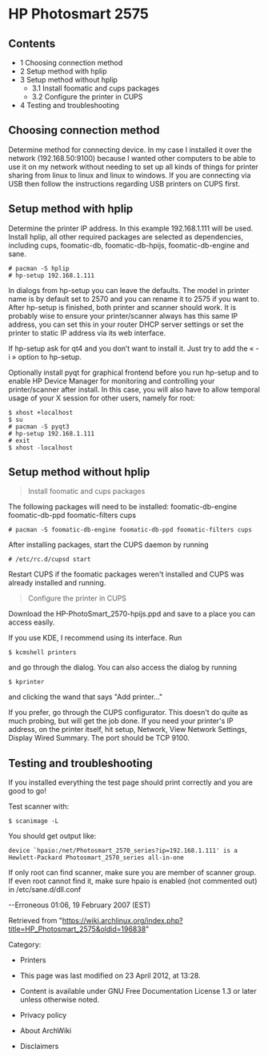 HP Photosmart 2575
==================

  

Contents
--------

-   1 Choosing connection method
-   2 Setup method with hplip
-   3 Setup method without hplip
    -   3.1 Install foomatic and cups packages
    -   3.2 Configure the printer in CUPS
-   4 Testing and troubleshooting

Choosing connection method
--------------------------

Determine method for connecting device. In my case I installed it over
the network (192.168.50:9100) because I wanted other computers to be
able to use it on my network without needing to set up all kinds of
things for printer sharing from linux to linux and linux to windows. If
you are connecting via USB then follow the instructions regarding USB
printers on CUPS first.

Setup method with hplip
-----------------------

Determine the printer IP address. In this example 192.168.1.111 will be
used. Install hplip, all other required packages are selected as
dependencies, including cups, foomatic-db, foomatic-db-hpijs,
foomatic-db-engine and sane.

    # pacman -S hplip
    # hp-setup 192.168.1.111

In dialogs from hp-setup you can leave the defaults. The model in
printer name is by default set to 2570 and you can rename it to 2575 if
you want to. After hp-setup is finished, both printer and scanner should
work. It is probably wise to ensure your printer/scanner always has this
same IP address, you can set this in your router DHCP server settings or
set the printer to static IP address via its web interface.

If hp-setup ask for qt4 and you don’t want to install it. Just try to
add the « -i » option to hp-setup.

Optionally install pyqt for graphical frontend before you run hp-setup
and to enable HP Device Manager for monitoring and controlling your
printer/scanner after install. In this case, you will also have to allow
temporal usage of your X session for other users, namely for root:

    $ xhost +localhost
    $ su
    # pacman -S pyqt3
    # hp-setup 192.168.1.111
    # exit
    $ xhost -localhost

Setup method without hplip
--------------------------

> Install foomatic and cups packages

The following packages will need to be installed: foomatic-db-engine
foomatic-db-ppd foomatic-filters cups

    # pacman -S foomatic-db-engine foomatic-db-ppd foomatic-filters cups

After installing packages, start the CUPS daemon by running

    # /etc/rc.d/cupsd start

Restart CUPS if the foomatic packages weren't installed and CUPS was
already installed and running.

> Configure the printer in CUPS

Download the HP-PhotoSmart_2570-hpijs.ppd and save to a place you can
access easily.

If you use KDE, I recommend using its interface. Run

    $ kcmshell printers

and go through the dialog. You can also access the dialog by running

    $ kprinter

and clicking the wand that says "Add printer..."

If you prefer, go through the CUPS configurator. This doesn't do quite
as much probing, but will get the job done. If you need your printer's
IP address, on the printer itself, hit setup, Network, View Network
Settings, Display Wired Summary. The port should be TCP 9100.

Testing and troubleshooting
---------------------------

If you installed everything the test page should print correctly and you
are good to go!

Test scanner with:

    $ scanimage -L

You should get output like:

    device `hpaio:/net/Photosmart_2570_series?ip=192.168.1.111' is a Hewlett-Packard Photosmart_2570_series all-in-one

If only root can find scanner, make sure you are member of scanner
group. If even root cannot find it, make sure hpaio is enabled (not
commented out) in /etc/sane.d/dll.conf

--Erroneous 01:06, 19 February 2007 (EST)

Retrieved from
"https://wiki.archlinux.org/index.php?title=HP_Photosmart_2575&oldid=196838"

Category:

-   Printers

-   This page was last modified on 23 April 2012, at 13:28.
-   Content is available under GNU Free Documentation License 1.3 or
    later unless otherwise noted.
-   Privacy policy
-   About ArchWiki
-   Disclaimers
